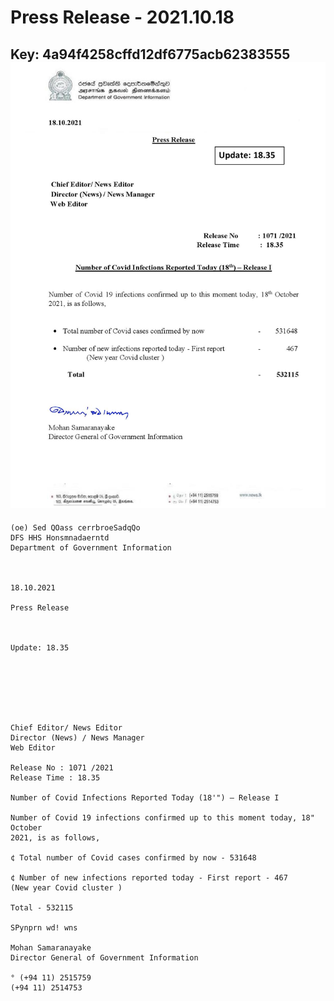 # Press Release - 2021.10.18 
Key: 4a94f4258cffd12df6775acb62383555 
![img](img/4a94f4258cffd12df6775acb62383555.jpg)
---
```
(oe) Sed QOass cerrbroeSadqQo
DFS HHS Honsmnadaerntd
Department of Government Information

 

18.10.2021

Press Release

 

Update: 18.35

 

 

 

Chief Editor/ News Editor
Director (News) / News Manager
Web Editor

Release No : 1071 /2021
Release Time : 18.35

Number of Covid Infections Reported Today (18'") — Release I

Number of Covid 19 infections confirmed up to this moment today, 18" October
2021, is as follows,

¢ Total number of Covid cases confirmed by now - 531648

¢ Number of new infections reported today - First report - 467
(New year Covid cluster )

Total - 532115

SPynprn wd! wns

Mohan Samaranayake
Director General of Government Information

° (+94 11) 2515759
(+94 11) 2514753

 

```

